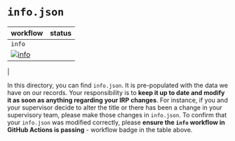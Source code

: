 # `info.json`

| workflow | status |
| - | - |
| `info`
| [![info](https://github.com/ese-msc-2021/irp-bp221/actions/workflows/info.yml/badge.svg)](https://github.com/ese-msc-2021/irp-bp221/actions/workflows/info.yml)
|

In this directory, you can find `info.json`. It is pre-populated with the data
we have on our records. Your responsibility is to **keep it up to date and
modify it as soon as anything regarding your IRP changes**. For instance, if
you and your supervisor decide to alter the title or there has been a change in
your supervisory team, please make those changes in `info.json`. To confirm
that your `info.json` was modified correctly, please **ensure the `info`
workflow in GitHub Actions is passing** - workflow badge in the table above.
